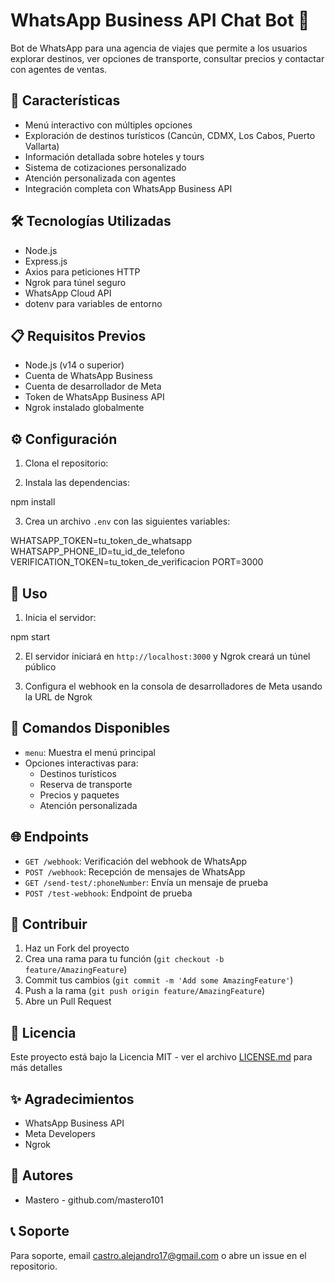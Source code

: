 # WhatsApp Business API Chat Bot 🤖

Bot de WhatsApp para una agencia de viajes que permite a los usuarios explorar destinos, ver opciones de transporte, consultar precios y contactar con agentes de ventas.

## 🚀 Características

- Menú interactivo con múltiples opciones
- Exploración de destinos turísticos (Cancún, CDMX, Los Cabos, Puerto Vallarta)
- Información detallada sobre hoteles y tours
- Sistema de cotizaciones personalizado
- Atención personalizada con agentes
- Integración completa con WhatsApp Business API

## 🛠️ Tecnologías Utilizadas

- Node.js
- Express.js
- Axios para peticiones HTTP
- Ngrok para túnel seguro
- WhatsApp Cloud API
- dotenv para variables de entorno

## 📋 Requisitos Previos

- Node.js (v14 o superior)
- Cuenta de WhatsApp Business
- Cuenta de desarrollador de Meta
- Token de WhatsApp Business API
- Ngrok instalado globalmente

## ⚙️ Configuración

1. Clona el repositorio: 

2. Instala las dependencias:

npm install

3. Crea un archivo `.env` con las siguientes variables:

WHATSAPP_TOKEN=tu_token_de_whatsapp
WHATSAPP_PHONE_ID=tu_id_de_telefono
VERIFICATION_TOKEN=tu_token_de_verificacion
PORT=3000

## 🚀 Uso

1. Inicia el servidor:

npm start

2. El servidor iniciará en `http://localhost:3000` y Ngrok creará un túnel público

3. Configura el webhook en la consola de desarrolladores de Meta usando la URL de Ngrok

## 📱 Comandos Disponibles

- `menu`: Muestra el menú principal
- Opciones interactivas para:
  - Destinos turísticos
  - Reserva de transporte
  - Precios y paquetes
  - Atención personalizada

## 🌐 Endpoints

- `GET /webhook`: Verificación del webhook de WhatsApp
- `POST /webhook`: Recepción de mensajes de WhatsApp
- `GET /send-test/:phoneNumber`: Envía un mensaje de prueba
- `POST /test-webhook`: Endpoint de prueba

## 🤝 Contribuir

1. Haz un Fork del proyecto
2. Crea una rama para tu función (`git checkout -b feature/AmazingFeature`)
3. Commit tus cambios (`git commit -m 'Add some AmazingFeature'`)
4. Push a la rama (`git push origin feature/AmazingFeature`)
5. Abre un Pull Request

## 📄 Licencia

Este proyecto está bajo la Licencia MIT - ver el archivo [LICENSE.md](LICENSE.md) para más detalles

## ✨ Agradecimientos

- WhatsApp Business API
- Meta Developers
- Ngrok

## 👥 Autores

- Mastero - github.com/mastero101

## 📞 Soporte

Para soporte, email castro.alejandro17@gmail.com o abre un issue en el repositorio.
